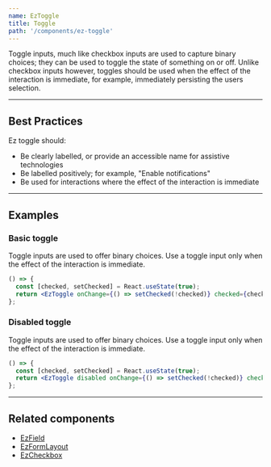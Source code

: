 ```yaml
---
name: EzToggle
title: Toggle
path: '/components/ez-toggle'
---
```


Toggle inputs, much like checkbox inputs are used to capture binary choices; they can be used to toggle the state of something on or off. Unlike checkbox inputs however, toggles should be used when the effect of the interaction is immediate, for example, immediately persisting the users selection.

---

## Best Practices

Ez toggle should:

- Be clearly labelled, or provide an accessible name for assistive technologies
- Be labelled positively; for example, "Enable notifications"
- Be used for interactions where the effect of the interaction is immediate

---

## Examples

### Basic toggle

Toggle inputs are used to offer binary choices. Use a toggle input only when the effect of the interaction is immediate.

```jsx
() => {
  const [checked, setChecked] = React.useState(true);
  return <EzToggle onChange={() => setChecked(!checked)} checked={checked} />;
};
```

### Disabled toggle

Toggle inputs are used to offer binary choices. Use a toggle input only when the effect of the interaction is immediate.

```jsx
() => {
  const [checked, setChecked] = React.useState(true);
  return <EzToggle disabled onChange={() => setChecked(!checked)} checked={checked} />;
};
```

---

## Related components

- [EzField](/components/ez-field)
- [EzFormLayout](/components/ez-form-layout)
- [EzCheckbox](/components/ez-checkbox)
